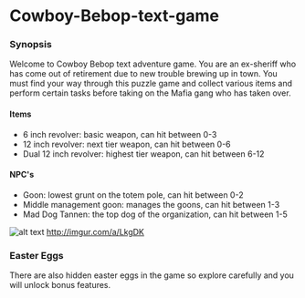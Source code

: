 # Cowboy-Bebop-text-game


### Synopsis
Welcome to Cowboy Bebop text adventure game. You are an ex-sheriff who has come out of retirement due to new trouble brewing up in town. You must find your way through this puzzle game and collect various items and perform certain tasks before taking on the Mafia gang who has taken over.


#### Items
- 6 inch revolver: basic weapon, can hit between 0-3
- 12 inch revolver: next tier weapon, can hit between 0-6
- Dual 12 inch revolver: highest tier weapon, can hit between 6-12


#### NPC's
- Goon: lowest grunt on the totem pole, can hit between 0-2
- Middle management goon: manages the goons, can hit between 1-3
- Mad Dog Tannen: the top dog of the organization, can hit between 1-5


![alt text](http://imgur.com/a/LkgDK "Logo Title Text 1")
http://imgur.com/a/LkgDK

### Easter Eggs
There are also hidden easter eggs in the game so explore carefully and you will unlock bonus features.
